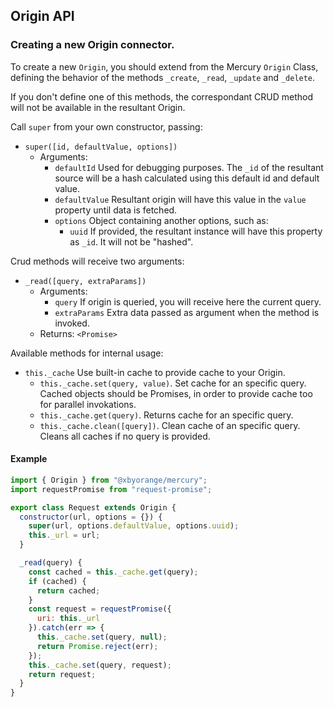 ## Origin API

### Creating a new Origin connector.

To create a new `Origin`, you should extend from the Mercury `Origin` Class, defining the behavior of the methods `_create`, `_read`, `_update` and `_delete`.

If you don't define one of this methods, the correspondant CRUD method will not be available in the resultant Origin.

Call `super` from your own constructor, passing:
* `super([id, defaultValue, options])`
	* Arguments:
		* `defaultId` Used for debugging purposes. The `_id` of the resultant source will be a hash calculated using this default id and default value.
		* `defaultValue` Resultant origin will have this value in the `value` property until data is fetched.
		* `options` Object containing another options, such as:
			* `uuid` If provided, the resultant instance will have this property as `_id`. It will not be "hashed".

Crud methods will receive two arguments:

* `_read([query, extraParams])`
	* Arguments:
		* `query` If origin is queried, you will receive here the current query.
		* `extraParams` Extra data passed as argument when the method is invoked.
	* Returns: `<Promise>`

Available methods for internal usage:

* `this._cache` Use built-in cache to provide cache to your Origin.
	* `this._cache.set(query, value)`. Set cache for an specific query. Cached objects should be Promises, in order to provide cache too for parallel invokations.
	* `this._cache.get(query)`. Returns cache for an specific query.
	* `this._cache.clean([query])`. Clean cache of an specific query. Cleans all caches if no query is provided.

#### Example

```js
import { Origin } from "@xbyorange/mercury";
import requestPromise from "request-promise";

export class Request extends Origin {
  constructor(url, options = {}) {
    super(url, options.defaultValue, options.uuid);
    this._url = url;
  }

  _read(query) {
    const cached = this._cache.get(query);
    if (cached) {
      return cached;
    }
    const request = requestPromise({
      uri: this._url
    }).catch(err => {
      this._cache.set(query, null);
      return Promise.reject(err);
    });
    this._cache.set(query, request);
    return request;
  }
}
```
